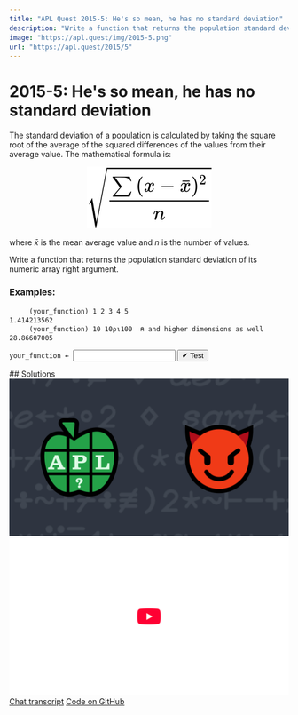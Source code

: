 ```yaml
---
title: "APL Quest 2015-5: He's so mean, he has no standard deviation"
description: "Write a function that returns the population standard deviation of its numeric array right argument."
image: "https://apl.quest/img/2015-5.png"
url: "https://apl.quest/2015/5"
---
```


# <span class=s>2015-</span>5: He's so mean, he has no standard deviation
The standard deviation of a population is calculated by taking the square root of the average of the squared differences of the values from their average value. The mathematical formula is:

<div align="center">
<img src="../../img/stdev.svg" class="fi">
</div>

where <span class="math"><i>x̄</i></span> is the mean average value and <span class="math"><i>n</i></span> is the number of values.

Write a function that returns the population standard deviation of its numeric array right argument.

### Examples:

```APL
     (your_function) 1 2 3 4 5
1.414213562
     (your_function) 10 10⍴⍳100  ⍝ and higher dimensions as well
28.86607005
```
<div class="pdiv">
  <code onclick="p_Input.focus()">your_function ← </code><input id="p_Input" autocomplete="off" spellcheck="false" oninput="this.parentElement.querySelector`button`.disabled=false;localStorage.setItem(window.location.pathname,this.value)" onkeypress="subm(event)">
  <button onclick="alert$.next`Testing…`;submitSolution`p`" class="md-button md-button--primary">&#x2714; Test</button>
</div>
<blockquote id="p_Output"></blockquote>
## Solutions
<div onclick="play(this)" title="Video on YouTube" class="yt">
<img alt="Video Thumbnail" src="../../img/2015-5.png">
<img alt="YouTube" src="../../img/yt-big.png">
</div>
<a href="https://chat.stackexchange.com/transcript/message/61644417#61644417" target="_blank" class="md-button md-button--primary">Chat transcript</a>
<a href="https://github.com/abrudz/apl_quest/blob/main/2015/5.apl" target="_blank" class="md-button md-button--primary right">Code on GitHub</a>

<script>
    testCases={"a":["1 2 3 4 5","5-⍳10","⍳50","?20⍴50","?(10+?20)⍴50"],"b":["10 10⍴⍳100","1","25-?(10+?20)⍴50","5 5⍴⍳25","(2+?3⍴?5)⍴?100⍴50"],"f":"{(({+/(⍵-(≢⍵)⍴(+/⍵)÷≢⍵)*2},⍵)÷≢,⍵)*0.5}"}
    p_Input.value=localStorage.getItem(window.location.pathname)
    play=e=>e.outerHTML=`<iframe src="https://www.youtube.com/embed/9_RPmL2Szkk?list=PLYKQVqyrAEj9wDIUyLDGtDAFTKY38BUMN&autoplay=1" title="<span class=s>2015-</span>5: He's so mean, he has no standard deviation (APL Quest 2015-5)" frameborder="0" allow="accelerometer; autoplay; clipboard-write; encrypted-media; gyroscope; picture-in-picture; web-share" referrerpolicy="strict-origin-when-cross-origin" allowfullscreen></iframe>`
</script>
